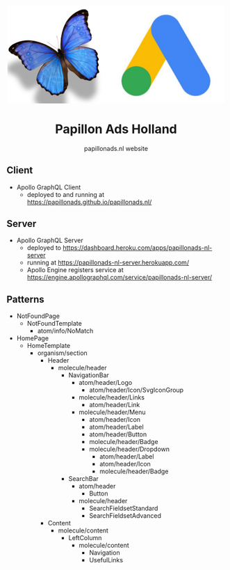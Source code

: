 <p align="center">
  <img width="500px" src="/logo.png">
</p>

<h1 align="center">Papillon Ads Holland</h1>

<p align="center">papillonads.nl website</p>

## Client

- Apollo GraphQL Client
  - deployed to and running at https://papillonads.github.io/papillonads.nl/

## Server

- Apollo GraphQL Server
  - deployed to https://dashboard.heroku.com/apps/papillonads-nl-server
  - running at https://papillonads-nl-server.herokuapp.com/
  - Apollo Engine registers service at https://engine.apollographql.com/service/papillonads-nl-server/

## Patterns

- NotFoundPage
  - NotFoundTemplate
    - atom/info/NoMatch
- HomePage
  - HomeTemplate
    - organism/section
      - Header
        - molecule/header
          - NavigationBar
            - atom/header/Logo
              - atom/header/Icon/SvgIconGroup
            - molecule/header/Links
              - atom/header/Link
            - molecule/header/Menu
              - atom/header/Icon
              - atom/header/Label
              - atom/header/Button
              - molecule/header/Badge
              - molecule/header/Dropdown
                - atom/header/Label
                - atom/header/Icon
                - molecule/header/Badge
          - SearchBar
            - atom/header
              - Button
            - molecule/header
              - SearchFieldsetStandard
              - SearchFieldsetAdvanced
      - Content
        - molecule/content
          - LeftColumn
            - molecule/content
              - Navigation
              - UsefulLinks

